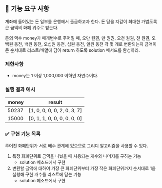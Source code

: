 ## 🚀 기능 요구 사항

계좌에 들어있는 돈 일부를 은행에서 출금하고자 한다. 돈 담을 지갑이 최대한 가볍도록 큰 금액의 화폐 위주로 받는다.

돈의 액수 money가 매개변수로 주어질 때, 오만 원권, 만 원권, 오천 원권, 천 원권, 오백원 동전, 백원 동전, 오십원 동전, 십원 동전, 일원 동전 각 몇 개로 변환되는지 금액이 큰 순서대로 리스트/배열에 담아 return 하도록 solution 메서드를 완성하라.

### 제한사항

- money는 1 이상 1,000,000 이하인 자연수이다.

### 실행 결과 예시

| money | result |
| --- | --- |
| 50237	| [1, 0, 0, 0, 0, 2, 0, 3, 7] |
| 15000	| [0, 1, 1, 0, 0, 0, 0, 0, 0] |

### ✅ 구현 기능 목록
주어진 화폐단위가 서로 배수 관계에 있으므로 그리디 알고리즘을 사용할 수 있다.
1. 특정 화폐단위로 금액을 나눴을 때 사용되는 개수와 나머지를 구하는 기능
    - solution 메소드에서 구현
2. 변환할 금액에 대하여 가장 큰 화폐단위부터 가장 작은 화폐단위까지 순서대로 1을 실행해 구한 개수를 리스트에 담는 기능
    - solution 메소드에서 구현